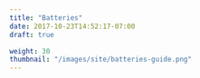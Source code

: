 ```yaml
---
title: "Batteries"
date: 2017-10-23T14:52:17-07:00
draft: true

weight: 30
thumbnail: "/images/site/batteries-guide.png"
---
```

